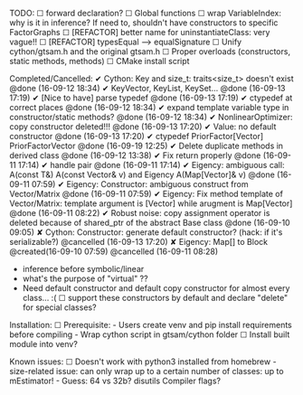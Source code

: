 
TODO:
☐ forward declaration?
☐ Global functions
☐ wrap VariableIndex: why is it in inference? If need to, shouldn't have constructors to specific FactorGraphs
☐ [REFACTOR] better name for uninstantiateClass: very vague!!
☐ [REFACTOR] typesEqual --> equalSignature
☐ Unify cython/gtsam.h and the original gtsam.h
☐ Proper overloads (constructors, static methods, methods)
☐ CMake install script

Completed/Cancelled:
✔ Cython: Key and size_t: traits<size_t> doesn't exist @done (16-09-12 18:34)
✔ KeyVector, KeyList, KeySet... @done (16-09-13 17:19)
✔ [Nice to have] parse typedef @done (16-09-13 17:19)
✔ ctypedef at correct places @done (16-09-12 18:34)
✔ expand template variable type in constructor/static methods? @done (16-09-12 18:34)
✔ NonlinearOptimizer: copy constructor deleted!!! @done (16-09-13 17:20)
✔ Value: no default constructor @done (16-09-13 17:20)
✔ ctypedef PriorFactor[Vector] PriorFactorVector @done (16-09-19 12:25)
✔ Delete duplicate methods in derived class @done (16-09-12 13:38)
✔ Fix return properly @done (16-09-11 17:14)
 ✔ handle pair @done (16-09-11 17:14)
✔ Eigency: ambiguous call: A(const T&) A(const Vector& v) and Eigency A(Map[Vector]& v) @done (16-09-11 07:59)
✔ Eigency: Constructor: ambiguous construct from Vector/Matrix @done (16-09-11 07:59)
✔ Eigency: Fix method template of Vector/Matrix: template argument is [Vector] while arugment is Map[Vector] @done (16-09-11 08:22)
✔ Robust noise: copy assignment operator is deleted because of shared_ptr of the abstract Base class @done (16-09-10 09:05)
✘ Cython: Constructor: generate default constructor? (hack: if it's serializable?) @cancelled (16-09-13 17:20)
✘ Eigency: Map[] to Block @created(16-09-10 07:59) @cancelled (16-09-11 08:28)


- inference before symbolic/linear
- what's the purpose of "virtual" ??
- Need default constructor and default copy constructor for almost every class... :(
  ☐ support these constructors by default and declare "delete" for special classes?

Installation:
  ☐ Prerequisite: 
    - Users create venv and pip install requirements before compiling
    - Wrap cython script in gtsam/cython folder
  ☐ Install built module into venv?

Known issues:
  ☐ Doesn't work with python3 installed from homebrew
    - size-related issue: can only wrap up to a certain number of classes: up to mEstimator!
    - Guess: 64 vs 32b? disutils Compiler flags?